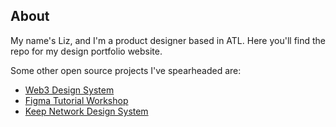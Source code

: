 ## About

My name's Liz, and I'm a product designer based in ATL. Here you'll find the repo for my design portfolio website.

Some other open source projects I've spearheaded are:

- [Web3 Design System](https://github.com/threshold-network/design-system-docs/tree/main)
- [Figma Tutorial Workshop](https://www.figma.com/community/file/1199724949260413441/figma-basic-tutorial-workshop)
- [Keep Network Design System](https://www.figma.com/file/d4aYxb92nfaaL4tFJKKjol/Keep-Community-Design-System)
